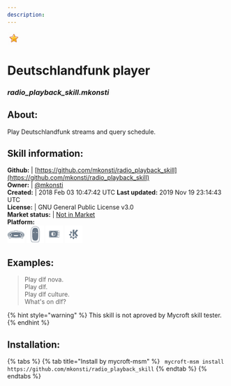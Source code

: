 ```yaml
--- 
description: 
---
```


![](../.gitbook/assets/star.png)  
# Deutschlandfunk player  
### _radio_playback_skill.mkonsti_  
## About:  
Play Deutschlandfunk streams and query schedule.

## Skill information:  
**Github:** | [https://github.com/mkonsti/radio_playback_skill](https://github.com/mkonsti/radio_playback_skill)  
**Owner:** | [@mkonsti](https://github.com/mkonsti)  
**Created:** | 2018 Feb 03 10:47:42 UTC  **Last updated:** 2019 Nov 19 23:14:43 UTC  
**License:** | GNU General Public License v3.0  
**Market status:** | [Not in Market](https://market.mycroft.ai/skill/)  
**Platform:**  
 ![](../.gitbook/assets/mark-1-icon.png)  ![](../.gitbook/assets/mark-2-icon.png)  ![](../.gitbook/assets/picroft-icon.png)  ![](../.gitbook/assets/kde.png)   
## Examples:  
> Play dlf nova.  
> Play dlf.  
> Play dlf culture.  
> What's on dlf?  
  
{% hint style="warning" %}
This skill is not aproved by Mycroft skill tester.
{% endhint %}
    
## Installation:  
{% tabs %}
{% tab title="Install by mycroft-msm" %}
``` mycroft-msm install https://github.com/mkonsti/radio_playback_skill```
{% endtab %}
  {% endtabs %}
  